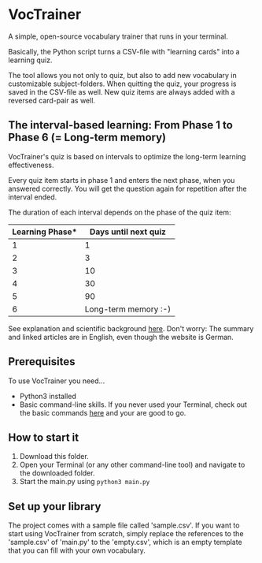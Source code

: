 # VocTrainer
A simple, open-source vocabulary trainer that runs in your terminal.

Basically, the Python script turns a CSV-file with "learning cards" into a learning quiz.

The tool allows you not only to quiz, but also to add new vocabulary in customizable subject-folders. When quitting the quiz, your progress is saved in the CSV-file as well. New quiz items are always added with a reversed card-pair as well.

## The interval-based learning: From Phase 1 to Phase 6 (= Long-term memory)
VocTrainer's quiz is based on intervals to optimize the long-term learning effectiveness.

Every quiz item starts in phase 1 and enters the next phase, when you answered correctly. You will get the question again for repetition after the interval ended.

The duration of each interval depends on the phase of the quiz item:

Learning Phase* | Days until next quiz
--- | ---
1 | 1
2 | 3
3 | 10
4 | 30
5 | 90
6 | Long-term memory :-)

See explanation and scientific background [here](https://www.phase-6.de/service/wissenschaftlicher_hintergrund.html). Don't worry: The summary and linked articles are in English, even though the website is German.


## Prerequisites
To use VocTrainer you need...
* Python3 installed
* Basic command-line skills. If you never used your Terminal, check out the basic commands [here](https://github.com/0nn0/terminal-mac-cheatsheet#core-commands) and your are good to go.

## How to start it
1. Download this folder.
2. Open your Terminal (or any other command-line tool) and navigate to the downloaded folder.
3. Start the main.py using `python3 main.py`

## Set up your library
The project comes with a sample file called 'sample.csv'. If you want to start using VocTrainer from scratch, simply replace the references to the 'sample.csv' of 'main.py' to the 'empty.csv', which is an empty template that you can fill with your own vocabulary.
